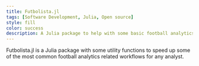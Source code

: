 ```yaml
---
title: Futbolista.jl
tags: [Software Development, Julia, Open source]
style: fill
color: success
description: A Julia package to help with some basic football analytics workflows
---
```


Futbolista.jl is a Julia package with some utility functions to speed up some of the most common football analytics related workflows for any analyst. 